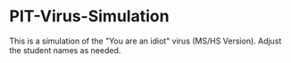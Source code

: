 # PIT-Virus-Simulation
This is a simulation of the "You are an idiot" virus (MS/HS Version). Adjust the student names as needed.

